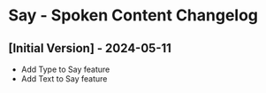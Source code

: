 # Say - Spoken Content Changelog

## [Initial Version] - 2024-05-11

- Add Type to Say feature
- Add Text to Say feature
